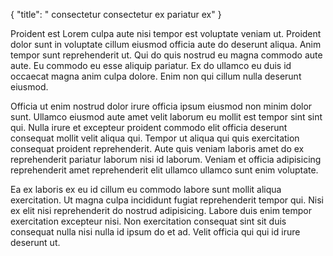{
"title": " consectetur consectetur ex pariatur ex"
}

Proident est Lorem culpa aute nisi tempor est voluptate veniam ut. Proident dolor sunt in voluptate cillum eiusmod officia aute do deserunt aliqua. Anim tempor sunt reprehenderit ut. Qui do quis nostrud eu magna commodo aute aute. Eu commodo eu esse aliquip pariatur. Ex do ullamco eu duis id occaecat magna anim culpa dolore. Enim non qui cillum nulla deserunt eiusmod.

Officia ut enim nostrud dolor irure officia ipsum eiusmod non minim dolor sunt. Ullamco eiusmod aute amet velit laborum eu mollit est tempor sint sint qui. Nulla irure et excepteur proident commodo elit officia deserunt consequat mollit velit aliqua qui. Tempor ut aliqua qui quis exercitation consequat proident reprehenderit. Aute quis veniam laboris amet do ex reprehenderit pariatur laborum nisi id laborum. Veniam et officia adipisicing reprehenderit amet reprehenderit elit ullamco ullamco sunt enim voluptate.

Ea ex laboris ex eu id cillum eu commodo labore sunt mollit aliqua exercitation. Ut magna culpa incididunt fugiat reprehenderit tempor qui. Nisi ex elit nisi reprehenderit do nostrud adipisicing. Labore duis enim tempor exercitation excepteur nisi. Non exercitation consequat sint sit duis consequat nulla nisi nulla id ipsum do et ad. Velit officia qui qui id irure deserunt ut.